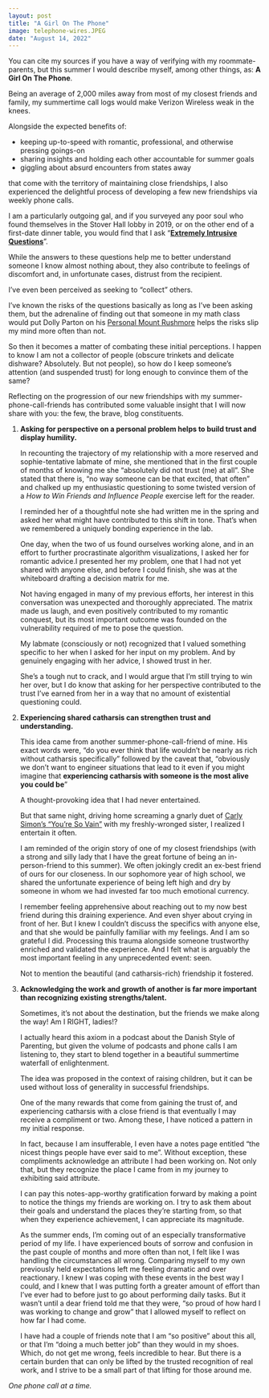 ```yaml
---
layout: post
title: "A Girl On The Phone"
image: telephone-wires.JPEG
date: "August 14, 2022"
---
```


You can cite my sources if you have a way of verifying with my roommate-parents, but this summer I would describe myself, among other things, as: **A Girl On The Phone**.

Being an average of 2,000 miles away from most of my closest friends and family, my summertime call logs would make Verizon Wireless weak in the knees.

Alongside the expected benefits of: 

- keeping up-to-speed with romantic, professional, and otherwise pressing goings-on
- sharing insights and holding each other accountable for summer goals
- giggling about absurd encounters from states away

that come with the territory of maintaining close friendships, I also experienced the delightful process of developing a few new friendships via weekly phone calls.

I am a particularly outgoing gal, and if you surveyed any poor soul who found themselves in the Stover Hall lobby in 2019, or on the other end of a first-date dinner table, you would find that I ask “[**Extremely Intrusive Questions**](https://vsco.co/phigrace/media/5da2bf586e5ac0673a9a315a)”. 

While the answers to these questions help me to better understand someone I know almost nothing about, they also contribute to feelings of discomfort and, in unfortunate cases, distrust from the recipient. 

I’ve even been perceived as seeking to “collect” others.

I’ve known the risks of the questions basically as long as I’ve been asking them, but the adrenaline of finding out that someone in my math class would put Dolly Parton on his [Personal Mount Rushmore](https://www.instagram.com/p/B6FhS9TlJhG/) helps the risks slip my mind more often than not.

So then it becomes a matter of combating these initial perceptions. I happen to know I am not a collector of people (obscure trinkets and delicate dishware? Absolutely. But not people), so how do I keep someone’s attention (and suspended trust) for long enough to convince them of the same?

Reflecting on the progression of our new friendships with my summer-phone-call-friends has contributed some valuable insight that I will now share with you: the few, the brave, blog constituents. 


1. **Asking for perspective on a personal problem helps to build trust and display humility.**

    In recounting the trajectory of my relationship with a more reserved and sophie-tentative labmate of mine, she mentioned that in the first couple of months of knowing me she “absolutely did not trust (me) at all”. She stated that there is, “no way someone can be that excited, that often” and chalked up my enthusiastic questioning to some twisted version of a _How to Win Friends and Influence People_ exercise left for the reader.

    I reminded her of a thoughtful note she had written me in the spring and asked her what might have contributed to this shift in tone. That’s when we remembered a uniquely bonding experience in the lab.

    One day, when the two of us found ourselves working alone, and in an effort to further procrastinate algorithm visualizations, I asked her for romantic advice.I presented her my problem, one that I had not yet shared with anyone else, and before I could finish, she was at the whiteboard drafting a decision matrix for me. 

    Not having engaged in many of my previous efforts, her interest in this conversation was unexpected and thoroughly appreciated. The matrix made us laugh, and even positively contributed to my romantic conquest, but its most important outcome was founded on the vulnerability required of me to pose the question.

    My labmate (consciously or not) recognized that I valued something specific to her when I asked for her input on my problem. And by genuinely engaging with her advice, I showed trust in her. 

    She’s a tough nut to crack, and I would argue that I’m still trying to win her over, but I do know that asking for her perspective contributed to the trust I’ve earned from her in a way that no amount of existential questioning could.

2. **Experiencing shared catharsis can strengthen trust and understanding.**

    This idea came from another summer-phone-call-friend of mine. His exact words were, “do you ever think that life wouldn’t be nearly as rich without catharsis specifically” followed by the caveat that, “obviously we don’t want to engineer situations that lead to it even if you might imagine that **experiencing catharsis with someone is the most alive you could be**” 

    A thought-provoking idea that I had never entertained.

    But that same night, driving home screaming a gnarly duet of [Carly Simon’s “You’re So Vain”](https://open.spotify.com/track/2DnJjbjNTV9Nd5NOa1KGba?si=68e1296b4547425c) with my freshly-wronged sister, I realized I entertain it often.

    I am reminded of the origin story of one of my closest friendships (with a strong and silly lady that I have the great fortune of being an in-person-friend to this summer). We often jokingly credit an ex-best friend of ours for our closeness. In our sophomore year of high school, we shared the unfortunate experience of being left high and dry by someone in whom we had invested far too much emotional currency.

    I remember feeling apprehensive about reaching out to my now best friend during this draining experience. And even shyer about crying in front of her. But I knew I couldn’t discuss the specifics with anyone else, and that she would be painfully familiar with my feelings. And I am so grateful I did. Processing this trauma alongside someone trustworthy enriched and validated the experience. And I felt what is arguably the most important feeling in any unprecedented event: seen. 

    Not to mention the beautiful (and catharsis-rich) friendship it fostered.

3. **Acknowledging the work and growth of another is far more important than recognizing existing strengths/talent.**

    Sometimes, it’s not about the destination, but the friends we make along the way! Am I RIGHT, ladies!? 

    I actually heard this axiom in a podcast about the Danish Style of Parenting, but given the volume of podcasts and phone calls I am listening to, they start to blend together in a beautiful summertime waterfall of enlightenment.

    The idea was proposed in the context of raising children, but it can be used without loss of generality in successful friendships.

    One of the many rewards that come from gaining the trust of, and experiencing catharsis with a close friend is that eventually I may receive a compliment or two. Among these, I have noticed a pattern in my initial response.

    In fact, because I am insufferable, I even have a notes page entitled “the nicest things people have ever said to me”. Without exception, these compliments acknowledge an attribute I had been working on. Not only that, but they recognize the place I came from in my journey to exhibiting said attribute.

    I can pay this notes-app-worthy gratification forward by making a point to notice the things my friends are working on. I try to ask them about their goals and understand the places they’re starting from, so that when they experience achievement, I can appreciate its magnitude. 

    As the summer ends, I’m coming out of an especially transformative period of my life. I have experienced bouts of sorrow and confusion in the past couple of months and more often than not, I felt like I was handling the circumstances all wrong. Comparing myself to my own previously held expectations left me feeling dramatic and over reactionary. I knew I was coping with these events in the best way I could, and I knew that I was putting forth a greater amount of effort than I’ve ever had to before just to go about performing daily tasks. But it wasn’t until a dear friend told me that they were, “so proud of how hard I was working to change and grow” that I allowed myself to reflect on how far I had come. 

    I have had a couple of friends note that I am “so positive” about this all, or that I’m “doing a much better job” than they would in my shoes. Which, do not get me wrong, feels incredible to hear. But there is a certain burden that can only be lifted by the trusted recognition of real work, and I strive to be a small part of that lifting for those around me. 

_One phone call at a time._


